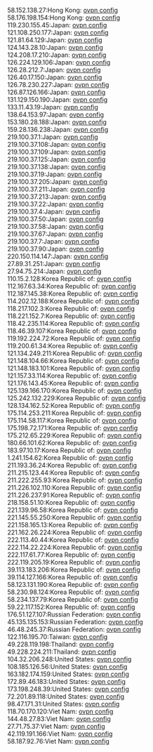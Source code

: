 58.152.138.27:Hong Kong: [ovpn config](vpn/58_152_138_27.ovpn)  
58.176.198.154:Hong Kong: [ovpn config](vpn/58_176_198_154.ovpn)  
119.230.155.45:Japan: [ovpn config](vpn/119_230_155_45.ovpn)  
121.108.250.177:Japan: [ovpn config](vpn/121_108_250_177.ovpn)  
121.81.64.129:Japan: [ovpn config](vpn/121_81_64_129.ovpn)  
124.143.28.10:Japan: [ovpn config](vpn/124_143_28_10.ovpn)  
124.208.17.210:Japan: [ovpn config](vpn/124_208_17_210.ovpn)  
126.224.129.106:Japan: [ovpn config](vpn/126_224_129_106.ovpn)  
126.28.212.7:Japan: [ovpn config](vpn/126_28_212_7.ovpn)  
126.40.17.150:Japan: [ovpn config](vpn/126_40_17_150.ovpn)  
126.78.230.227:Japan: [ovpn config](vpn/126_78_230_227.ovpn)  
126.87.126.166:Japan: [ovpn config](vpn/126_87_126_166.ovpn)  
131.129.150.190:Japan: [ovpn config](vpn/131_129_150_190.ovpn)  
133.11.43.19:Japan: [ovpn config](vpn/133_11_43_19.ovpn)  
138.64.153.97:Japan: [ovpn config](vpn/138_64_153_97.ovpn)  
153.180.28.188:Japan: [ovpn config](vpn/153_180_28_188.ovpn)  
159.28.136.238:Japan: [ovpn config](vpn/159_28_136_238.ovpn)  
219.100.37.1:Japan: [ovpn config](vpn/219_100_37_1.ovpn)  
219.100.37.108:Japan: [ovpn config](vpn/219_100_37_108.ovpn)  
219.100.37.109:Japan: [ovpn config](vpn/219_100_37_109.ovpn)  
219.100.37.125:Japan: [ovpn config](vpn/219_100_37_125.ovpn)  
219.100.37.138:Japan: [ovpn config](vpn/219_100_37_138.ovpn)  
219.100.37.19:Japan: [ovpn config](vpn/219_100_37_19.ovpn)  
219.100.37.205:Japan: [ovpn config](vpn/219_100_37_205.ovpn)  
219.100.37.211:Japan: [ovpn config](vpn/219_100_37_211.ovpn)  
219.100.37.213:Japan: [ovpn config](vpn/219_100_37_213.ovpn)  
219.100.37.22:Japan: [ovpn config](vpn/219_100_37_22.ovpn)  
219.100.37.4:Japan: [ovpn config](vpn/219_100_37_4.ovpn)  
219.100.37.50:Japan: [ovpn config](vpn/219_100_37_50.ovpn)  
219.100.37.58:Japan: [ovpn config](vpn/219_100_37_58.ovpn)  
219.100.37.67:Japan: [ovpn config](vpn/219_100_37_67.ovpn)  
219.100.37.7:Japan: [ovpn config](vpn/219_100_37_7.ovpn)  
219.100.37.90:Japan: [ovpn config](vpn/219_100_37_90.ovpn)  
220.150.114.147:Japan: [ovpn config](vpn/220_150_114_147.ovpn)  
27.89.31.251:Japan: [ovpn config](vpn/27_89_31_251.ovpn)  
27.94.75.214:Japan: [ovpn config](vpn/27_94_75_214.ovpn)  
110.15.2.128:Korea Republic of: [ovpn config](vpn/110_15_2_128.ovpn)  
112.167.63.34:Korea Republic of: [ovpn config](vpn/112_167_63_34.ovpn)  
112.187.145.38:Korea Republic of: [ovpn config](vpn/112_187_145_38.ovpn)  
114.202.12.188:Korea Republic of: [ovpn config](vpn/114_202_12_188.ovpn)  
118.217.102.3:Korea Republic of: [ovpn config](vpn/118_217_102_3.ovpn)  
118.221.152.7:Korea Republic of: [ovpn config](vpn/118_221_152_7.ovpn)  
118.42.235.114:Korea Republic of: [ovpn config](vpn/118_42_235_114.ovpn)  
118.46.39.107:Korea Republic of: [ovpn config](vpn/118_46_39_107.ovpn)  
119.192.224.72:Korea Republic of: [ovpn config](vpn/119_192_224_72.ovpn)  
119.200.61.34:Korea Republic of: [ovpn config](vpn/119_200_61_34.ovpn)  
121.134.249.211:Korea Republic of: [ovpn config](vpn/121_134_249_211.ovpn)  
121.148.104.66:Korea Republic of: [ovpn config](vpn/121_148_104_66.ovpn)  
121.148.183.101:Korea Republic of: [ovpn config](vpn/121_148_183_101.ovpn)  
121.157.33.114:Korea Republic of: [ovpn config](vpn/121_157_33_114.ovpn)  
121.176.143.45:Korea Republic of: [ovpn config](vpn/121_176_143_45.ovpn)  
125.139.166.170:Korea Republic of: [ovpn config](vpn/125_139_166_170.ovpn)  
125.242.132.229:Korea Republic of: [ovpn config](vpn/125_242_132_229.ovpn)  
128.134.162.52:Korea Republic of: [ovpn config](vpn/128_134_162_52.ovpn)  
175.114.253.211:Korea Republic of: [ovpn config](vpn/175_114_253_211.ovpn)  
175.114.58.117:Korea Republic of: [ovpn config](vpn/175_114_58_117.ovpn)  
175.198.72.171:Korea Republic of: [ovpn config](vpn/175_198_72_171.ovpn)  
175.212.65.229:Korea Republic of: [ovpn config](vpn/175_212_65_229.ovpn)  
180.66.101.62:Korea Republic of: [ovpn config](vpn/180_66_101_62.ovpn)  
183.97.10.17:Korea Republic of: [ovpn config](vpn/183_97_10_17.ovpn)  
1.241.154.62:Korea Republic of: [ovpn config](vpn/1_241_154_62.ovpn)  
211.193.36.24:Korea Republic of: [ovpn config](vpn/211_193_36_24.ovpn)  
211.215.123.44:Korea Republic of: [ovpn config](vpn/211_215_123_44.ovpn)  
211.222.255.93:Korea Republic of: [ovpn config](vpn/211_222_255_93.ovpn)  
211.226.102.110:Korea Republic of: [ovpn config](vpn/211_226_102_110.ovpn)  
211.226.237.91:Korea Republic of: [ovpn config](vpn/211_226_237_91.ovpn)  
218.158.51.10:Korea Republic of: [ovpn config](vpn/218_158_51_10.ovpn)  
221.139.96.58:Korea Republic of: [ovpn config](vpn/221_139_96_58.ovpn)  
221.145.55.250:Korea Republic of: [ovpn config](vpn/221_145_55_250.ovpn)  
221.158.165.13:Korea Republic of: [ovpn config](vpn/221_158_165_13.ovpn)  
221.162.26.224:Korea Republic of: [ovpn config](vpn/221_162_26_224.ovpn)  
222.113.40.44:Korea Republic of: [ovpn config](vpn/222_113_40_44.ovpn)  
222.114.22.224:Korea Republic of: [ovpn config](vpn/222_114_22_224.ovpn)  
222.117.61.77:Korea Republic of: [ovpn config](vpn/222_117_61_77.ovpn)  
222.119.205.19:Korea Republic of: [ovpn config](vpn/222_119_205_19.ovpn)  
39.113.183.206:Korea Republic of: [ovpn config](vpn/39_113_183_206.ovpn)  
39.114.127.166:Korea Republic of: [ovpn config](vpn/39_114_127_166.ovpn)  
58.123.131.190:Korea Republic of: [ovpn config](vpn/58_123_131_190.ovpn)  
58.230.98.124:Korea Republic of: [ovpn config](vpn/58_230_98_124.ovpn)  
58.234.137.79:Korea Republic of: [ovpn config](vpn/58_234_137_79.ovpn)  
59.22.117.152:Korea Republic of: [ovpn config](vpn/59_22_117_152.ovpn)  
176.51.127.107:Russian Federation: [ovpn config](vpn/176_51_127_107.ovpn)  
45.135.135.153:Russian Federation: [ovpn config](vpn/45_135_135_153.ovpn)  
46.48.245.37:Russian Federation: [ovpn config](vpn/46_48_245_37.ovpn)  
122.116.195.70:Taiwan: [ovpn config](vpn/122_116_195_70.ovpn)  
49.228.119.198:Thailand: [ovpn config](vpn/49_228_119_198.ovpn)  
49.228.224.211:Thailand: [ovpn config](vpn/49_228_224_211.ovpn)  
104.32.206.248:United States: [ovpn config](vpn/104_32_206_248.ovpn)  
108.185.126.56:United States: [ovpn config](vpn/108_185_126_56.ovpn)  
163.182.174.159:United States: [ovpn config](vpn/163_182_174_159.ovpn)  
172.89.46.183:United States: [ovpn config](vpn/172_89_46_183.ovpn)  
173.198.248.39:United States: [ovpn config](vpn/173_198_248_39.ovpn)  
72.201.89.118:United States: [ovpn config](vpn/72_201_89_118.ovpn)  
98.47.171.31:United States: [ovpn config](vpn/98_47_171_31.ovpn)  
118.70.170.120:Viet Nam: [ovpn config](vpn/118_70_170_120.ovpn)  
144.48.27.83:Viet Nam: [ovpn config](vpn/144_48_27_83.ovpn)  
27.71.75.37:Viet Nam: [ovpn config](vpn/27_71_75_37.ovpn)  
42.119.191.166:Viet Nam: [ovpn config](vpn/42_119_191_166.ovpn)  
58.187.92.76:Viet Nam: [ovpn config](vpn/58_187_92_76.ovpn)  
